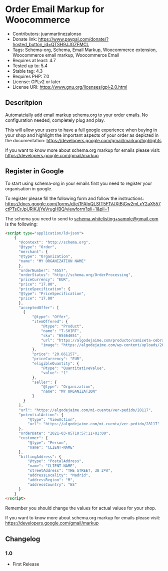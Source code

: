 # Order Email Markup for Woocommerce
* Contributors: juanmartinezalonso
* Donate link: https://www.paypal.com/donate/?hosted_button_id=QTSH9JJGZFMCL
* Tags: Schema-org, Schema, Email Markup, Woocommerce extension, Woocommerce email markup, Woocommerce Email
* Requires at least: 4.7
* Tested up to: 5.4
* Stable tag: 4.3
* Requires PHP: 7.0
* License: GPLv2 or later
* License URI: https://www.gnu.org/licenses/gpl-2.0.html

## Descritpion

Automatcially add email markup schema.org to your order emails. No configuration needed, completely plug and play.

This will allow your users to have a full google experience when buying in your shop and highlight the important aspects of your order as depicted in the documentation: https://developers.google.com/gmail/markup/highlights

If you want to know more about schema.org markup for emails please visit: https://developers.google.com/gmail/markup

## Register in Google

To start using schema-org in your emails first you need to register your organisation in google.

To register please fill the following form and follow the instructions: https://docs.google.com/forms/d/e/1FAIpQLSfT5F1VJXtBjGw2mLxY2aX557ctPTsCrJpURiKJjYeVrugHBQ/viewform?pli=1&pli=1

The schema you need to send to schema.whitelisting+sample@gmail.com is the following:

```html
<script type="application/ld+json">
    {
      "@context": "http://schema.org",
      "@type": "Order",
      "merchant": {
      "@type": "Organization",
      "name": "MY ORGANIZATION NAME"
      },
      "orderNumber": "4557",
      "orderStatus": "http://schema.org/OrderProcessing",
      "priceCurrency": "EUR",
      "price": "17.00",
      "priceSpecification": {
      "@type": "PriceSpecification",
      "price": "17.00"
      },
      "acceptedOffer": [
        {
			"@type": "Offer",
			"itemOffered": {
				"@type": "Product",
				"name": "T-SHIRT",
				"sku": "65464651",
				"url": "https://algodejaime.com/producto/camiseta-cebra-manga-larga?attribute_pa_size=3D4-5-anos",
				"image": "https://algodejaime.com/wp-content/uploads/2021/08/algo-de-jaime-82.jpg"
			},
			"price": "20.661157",
			"priceCurrency": "EUR",
			"eligibleQuantity": {
				"@type": "QuantitativeValue",
				"value": "1"
			},
			"seller": {
				"@type": "Organization",
				"name": "MY ORGANIZATION"
			}
        }
      ],
      "url": "https://algodejaime.com/mi-cuenta/ver-pedido/28117",
      "potentialAction": {
		  "@type": "ViewAction",
		  "url": "https://algodejaime.com/mi-cuenta/ver-pedido/28117"
      },
      "orderDate": "2021-03-05T10:57:11+01:00",
      "customer": {
		  "@type": "Person",
		  "name": "CLIENT-NAME"
      },
      "billingAddress": {
		  "@type": "PostalAddress",
		  "name": "CLIENT-NAME",
		  "streetAddress": "THE STREET, 38 2ºA",
		  "addressLocality": "Madrid",
		  "addressRegion": "M",
		  "addressCountry": "ES"
      }
    }
</script>
```
    
Remember you should change the values for actual values for your shop.

If you want to know more about schema.org markup for emails please visit: https://developers.google.com/gmail/markup

## Changelog

### 1.0
* First Release